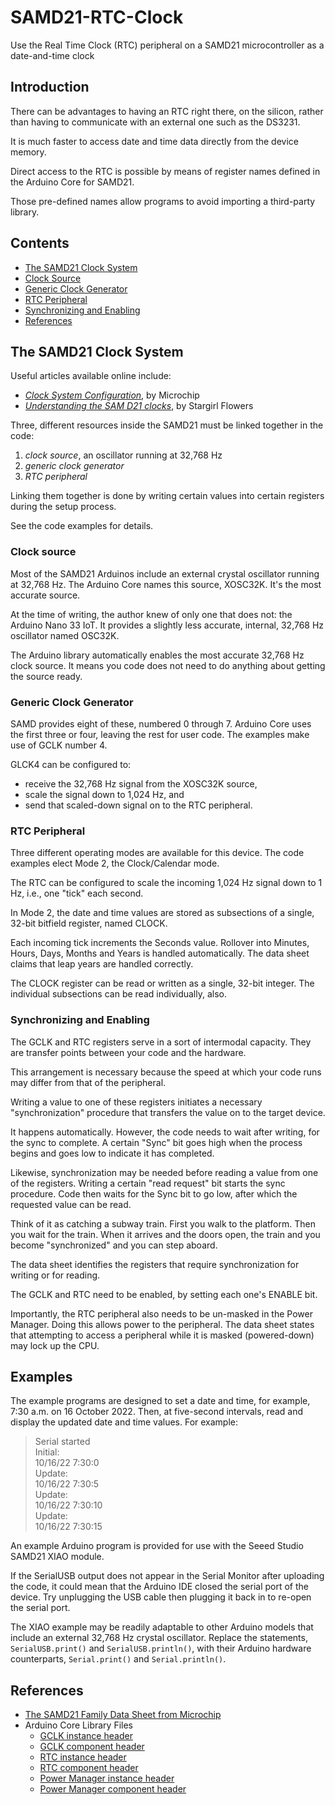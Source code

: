 # SAMD21-RTC-Clock
Use the Real Time Clock (RTC) peripheral on a SAMD21 microcontroller as a date-and-time clock

## Introduction
There can be advantages to having an RTC right there, on the silicon, rather than having to communicate with an external one such as the DS3231.

It is much faster to access date and time data directly from the device memory.

Direct access to the RTC is possible by means of register names defined in the Arduino Core for SAMD21.

Those pre-defined names allow programs to avoid importing a third-party library.

## Contents

* [The SAMD21 Clock System](#the-samd21-clock-system)
* [Clock Source](#clock-source)
* [Generic Clock Generator](#generic-clock-generator)
* [RTC Peripheral](#rtc-peripheral)
* [Synchronizing and Enabling](#synchronizing-and-enabling)
* [References](#references)

## The SAMD21 Clock System
Useful articles available online include:

* [*Clock System Configuration*](https://microchipdeveloper.com/32arm:samd21-clock-system-configuration), by Microchip
* [*Understanding the SAM D21 clocks*](https://blog.thea.codes/understanding-the-sam-d21-clocks/), by Stargirl Flowers

Three, different resources inside the SAMD21 must be linked together in the code:

1. *clock source*, an oscillator running at 32,768 Hz
2. *generic clock generator*
3. *RTC peripheral*

Linking them together is done by writing certain values into certain registers during the setup process.

See the code examples for details.

### Clock source
Most of the SAMD21 Arduinos include an external crystal oscillator running at 32,768 Hz. The Arduino Core names this source, XOSC32K. It's the most accurate source.

At the time of writing, the author knew of only one that does not: the Arduino Nano 33 IoT. It provides a slightly less accurate, internal, 32,768 Hz oscillator named OSC32K.

The Arduino library automatically enables the most accurate 32,768 Hz clock source. It means you code does not need to do anything about getting the source ready.

### Generic Clock Generator
SAMD provides eight of these, numbered 0 through 7. Arduino Core uses the first three or four, leaving the rest for user code. The examples make use of GCLK number 4.

GLCK4 can be configured to:

* receive the 32,768 Hz signal from the XOSC32K source,
* scale the signal down to 1,024 Hz, and
* send that scaled-down signal on to the RTC peripheral.

### RTC Peripheral
Three different operating modes are available for this device. The code examples elect Mode 2, the Clock/Calendar mode.

The RTC can be configured to scale the incoming 1,024 Hz signal down to 1 Hz, i.e., one "tick" each second.

In Mode 2, the date and time values are stored as subsections of a single, 32-bit bitfield register, named CLOCK. 

Each incoming tick increments the Seconds value. Rollover into Minutes, Hours, Days, Months and Years is handled automatically. The data sheet claims that leap years are handled correctly.

The CLOCK register can be read or written as a single, 32-bit integer. The individual subsections can be read individually, also.

### Synchronizing and Enabling
The GCLK and RTC registers serve in a sort of intermodal capacity. They are transfer points between your code and the hardware. 

This arrangement is necessary because the speed at which your code runs may differ from that of the peripheral. 

Writing a value to one of these registers initiates a necessary "synchronization" procedure that transfers the value on to the target device. 

It happens automatically. However, the code needs to wait after writing, for the sync to complete. A certain "Sync" bit goes high when the process begins and goes low to indicate it has completed.

Likewise, synchronization may be needed before reading a value from one of the registers. Writing a certain "read request" bit starts the sync procedure. Code then waits for the Sync bit to go low, after which the requested value can be read.

Think of it as catching a subway train. First you walk to the platform. Then you wait for the train. When it arrives and the doors open, the train and you become "synchronized" and you can step aboard. 

The data sheet identifies the registers that require synchronization for writing or for reading.

The GCLK and RTC need to be enabled, by setting each one's ENABLE bit.

Importantly, the RTC peripheral also needs to be un-masked in the Power Manager. Doing this allows power to the peripheral. The data sheet states that attempting to access a peripheral while it is masked (powered-down) may lock up the CPU.

## Examples
The example programs are designed to set a date and time, for example, 7:30 a.m. on 16 October 2022.  Then, at five-second intervals, read and display the updated date and time values. For example:

> Serial started<br>
> Initial:<br>
> 10/16/22 7:30:0<br>
> Update:<br>
> 10/16/22 7:30:5<br>
> Update:<br>
> 10/16/22 7:30:10<br>
> Update:<br>
> 10/16/22 7:30:15<br>

An example Arduino program is provided for use with the Seeed Studio SAMD21 XIAO module. 

If the SerialUSB output does not appear in the Serial Monitor after uploading the code, it could mean that the Arduino IDE closed the serial port of the device. Try unplugging the USB cable then plugging it back in to re-open the serial port.

The XIAO example may be readily adaptable to other Arduino models that include an external 32,768 Hz crystal oscillator. Replace the statements, ```SerialUSB.print()``` and ```SerialUSB.println()```, with their Arduino hardware counterparts, ```Serial.print()``` and ```Serial.println()```.

## References

* [The SAMD21 Family Data Sheet from Microchip](https://ww1.microchip.com/downloads/en/DeviceDoc/SAM_D21_DA1_Family_DataSheet_DS40001882F.pdf)
* Arduino Core Library Files
    * [GCLK instance header](https://github.com/arduino/ArduinoModule-CMSIS-Atmel/blob/master/CMSIS-Atmel/CMSIS/Device/ATMEL/samd21/include/instance/gclk.h)
    * [GCLK component header](https://github.com/arduino/ArduinoModule-CMSIS-Atmel/blob/master/CMSIS-Atmel/CMSIS/Device/ATMEL/samd21/include/component/gclk.h)
    * [RTC instance header](https://github.com/arduino/ArduinoModule-CMSIS-Atmel/blob/master/CMSIS-Atmel/CMSIS/Device/ATMEL/samd21/include/instance/rtc.h)
    * [RTC component header](https://github.com/arduino/ArduinoModule-CMSIS-Atmel/blob/master/CMSIS-Atmel/CMSIS/Device/ATMEL/samd21/include/component/rtc.h)
    * [Power Manager instance header](https://github.com/arduino/ArduinoModule-CMSIS-Atmel/blob/master/CMSIS-Atmel/CMSIS/Device/ATMEL/samd21/include/instance/pm.h)
    * [Power Manager component header](https://github.com/arduino/ArduinoModule-CMSIS-Atmel/blob/master/CMSIS-Atmel/CMSIS/Device/ATMEL/samd21/include/component/pm.h)



